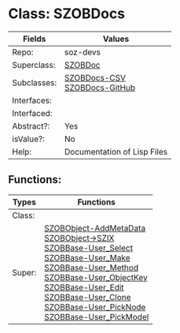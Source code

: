 
# Class:	SZOBDocs

| Fields | Values |
| --------- | --------- |
| Repo: | soz-devs |
| Superclass: | [SZOBDoc](SZOBDoc.html) |
| Subclasses: | [SZOBDocs-CSV](SZOBDocs-CSV.html) <br> [SZOBDocs-GitHub](SZOBDocs-GitHub.html) |
| Interfaces: |  |
| Interfaced: |  |
| Abstract?: | Yes |
| isValue?: | No |
| Help: | Documentation of Lisp Files |


## Functions:

| Types | Functions |
| --------- | --------- |
| Class: |  |
| Super: | [SZOBObject-AddMetaData](SZOBObject.html) <br> [SZOBObject->SZIX](SZOBObject.html) <br> [SZOBBase-User_Select](SZOBBase.html) <br> [SZOBBase-User_Make](SZOBBase.html) <br> [SZOBBase-User_Method](SZOBBase.html) <br> [SZOBBase-User_ObjectKey](SZOBBase.html) <br> [SZOBBase-User_Edit](SZOBBase.html) <br> [SZOBBase-User_Clone](SZOBBase.html) <br> [SZOBBase-User_PickNode](SZOBBase.html) <br> [SZOBBase-User_PickModel](SZOBBase.html) |


